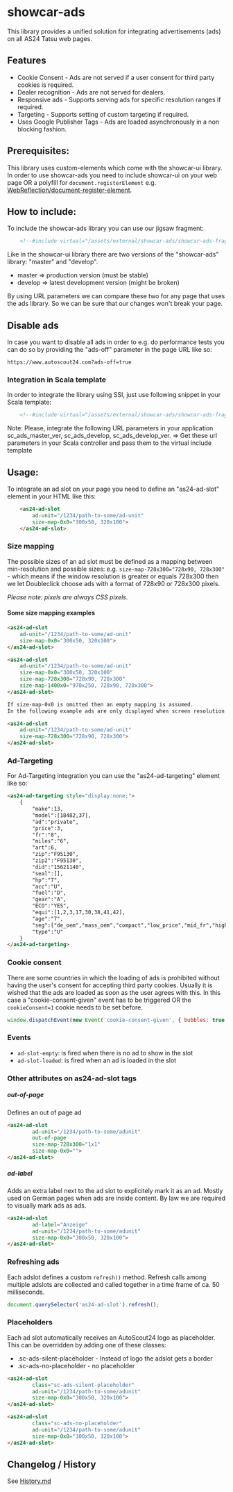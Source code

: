 # showcar-ads

This library provides a unified solution for integrating advertisements (ads) on all AS24 Tatsu web pages.

## Features

  * Cookie Consent - Ads are not served if a user consent for third party cookies is required.
  * Dealer recognition - Ads are not served for dealers.
  * Responsive ads - Supports serving ads for specific resolution ranges if required.
  * Targeting - Supports setting of custom targeting if required.
  * Uses Google Publisher Tags - Ads are loaded asynchronously in a non blocking fashion.

## Prerequisites:

This library uses custom-elements which come with the showcar-ui library. In order to use showcar-ads you need to include showcar-ui on your web page OR a polyfill for `document.registerElement` e.g. [WebReflection/document-register-element](https://github.com/WebReflection/document-register-element).

## How to include:

To include the showcar-ads library you can use our jigsaw fragment:

```html
    <!--#include virtual="/assets/external/showcar-ads/showcar-ads-fragment.html" -->
```

Like in the showcar-ui library there are two versions of the "showcar-ads" library: "master" and "develop".

  * master => production version (must be stable)
  * develop => latest development version (might be broken)

By using URL parameters we can compare these two for any page that uses the ads library. So we can be sure that our changes won't break your page.

## Disable ads

In case you want to disable all ads in order to e.g. do performance tests you can do so by providing the "ads-off" parameter in the page URL like so:

    https://www.autoscout24.com?ads-off=true

### Integration in Scala template

In order to integrate the library using SSI, just use following snippet in your Scala template:

```html
    <!--#include virtual="/assets/external/showcar-ads/showcar-ads-fragment.html?sc_ads_master_ver=@sc_ads_master_ver&sc_ads_develop=@sc_ads_develop&sc_ads_develop_ver=@sc_ads_develop_ver" -->
```

Note: Please, integrate the following URL parameters in your application sc_ads_master_ver, sc_ads_develop, sc_ads_develop_ver.
=> Get these url parameters in your Scala controller and pass them to the virtual include template

## Usage:

To integrate an ad slot on your page you need to define an "as24-ad-slot" element in your HTML like this:

```html
    <as24-ad-slot
        ad-unit="/1234/path-to-some/ad-unit"
        size-map-0x0="300x50, 320x100">
    </as24-ad-slot>
```

### Size mapping

The possible sizes of an ad slot must be defined as a mapping between min-resolution and possible sizes: e.g. `size-map-728x300="728x90, 728x300"` - which means if the window resolution is greater or equals 728x300 then we let Doubleclick choose ads with a format of 728x90 or 728x300 pixels.

*Please note: pixels are always CSS pixels.*

#### Some size mapping examples

```html
<as24-ad-slot
    ad-unit="/1234/path-to-some/ad-unit"
    size-map-0x0="300x50, 320x100">
</as24-ad-slot>

<as24-ad-slot
    ad-unit="/1234/path-to-some/ad-unit"
    size-map-0x0="300x50, 320x100"
    size-map-728x300="728x90, 728x300"
    size-map-1400x0="970x250, 728x90, 728x300">
</as24-ad-slot>

If size-map-0x0 is omitted then an empty mapping is assumed.
In the following example ads are only displayed when screen resolution equals or is higher than 728x300 pixels.

<as24-ad-slot
    ad-unit="/1234/path-to-some/ad-unit"
    size-map-728x300="728x90, 728x300">
</as24-ad-slot>
```

### Ad-Targeting

For Ad-Targeting integration you can use the "as24-ad-targeting" element like so:
```html
<as24-ad-targeting style="display:none;">
    {
        "make":13,
        "model":[18482,37],
        "ad":"private",
        "price":3,
        "fr":"8",
        "miles":"6",
        "art":6,
        "zip":"F95130",
        "zip2":"F95130",
        "did":"15621140",
        "seal":[],
        "hp":"7",
        "acc":"U",
        "fuel":"D",
        "gear":"A",
        "ECO":"YES",
        "equi":[1,2,3,17,30,38,41,42],
        "age":"7",
        "seg":["de_oem","mass_oem","compact","low_price","mid_fr","high_hp","high_miles"],
        "type":"U"
    }
</as24-ad-targeting>
```

### Cookie consent

There are some countries in which the loading of ads is prohibited without having the user's consent
for accepting third party cookies. Usually it is wished that the ads are loaded as soon as the user
agrees with this. In this case a "cookie-consent-given" event has to be triggered OR the `cookieConsent=1` cookie needs to be set before.
```javascript
window.dispatchEvent(new Event('cookie-consent-given', { bubbles: true }))
```

### Events

* `ad-slot-empty`: is fired when there is no ad to show in the slot
* `ad-slot-loaded`: is fired when an ad is loaded in the slot

### Other attributes on as24-ad-slot tags

##### out-of-page
Defines an out of page ad

```html
<as24-ad-slot
        ad-unit="/1234/path-to-some/adunit"
        out-of-page
        size-map-728x300="1x1"
        size-map-0x0="">
</as24-ad-slot>
```

##### ad-label
Adds an extra label next to the ad slot to explicitely mark it as an ad. Mostly used on German pages when ads are inside content. By law we are required to visually mark ads as ads.
 
```html
<as24-ad-slot
        ad-label="Anzeige"
        ad-unit="/1234/path-to-some/adunit"
        size-map-0x0="300x50, 320x100">
</as24-ad-slot>
```

### Refreshing ads

Each adslot defines a custom `refresh()` method. Refresh calls among multiple adslots are collected and called together in a time frame of ca. 50 milliseconds.

```js
document.querySelector('as24-ad-slot').refresh();
```

### Placeholders

Each ad slot automatically receives an AutoScout24 logo as placeholder. This can be overridden by adding one of these classes:
- .sc-ads-silent-placeholder - Instead of logo the adslot gets a border
- .sc-ads-no-placeholder - no placeholder

```html
<as24-ad-slot
        class="sc-ads-silent-placeholder"
        ad-unit="/1234/path-to-some/adunit"
        size-map-0x0="300x50, 320x100">
</as24-ad-slot>

<as24-ad-slot
        class="sc-ads-no-placeholder"
        ad-unit="/1234/path-to-some/adunit"
        size-map-0x0="300x50, 320x100">
</as24-ad-slot>
```

## Changelog / History

See [History.md](History.md)
